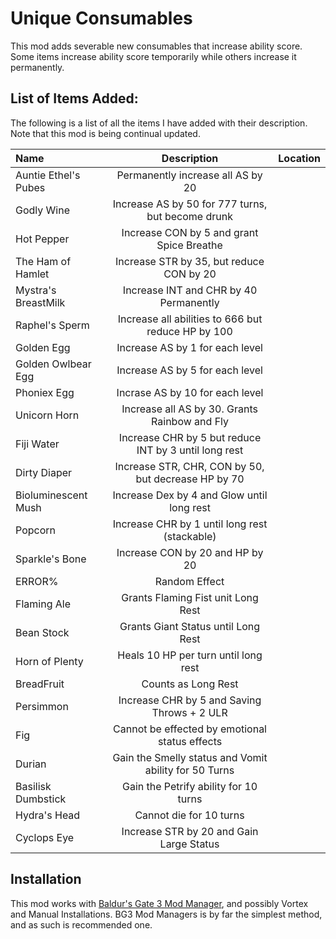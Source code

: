 # Unique Consumables

This mod adds severable new consumables that increase ability score. Some items increase ability score temporarily while others increase it permanently. 

## List of Items Added:

The following is a list of all the items I have added with their description. Note that this mod is being continual updated.

| Name                 | Description                                 | Location |
|:-----                |   :-------:                                 |     ----:|
| Auntie Ethel's Pubes | Permanently increase all AS by 20           |          |
|Godly Wine            | Increase AS by 50 for 777 turns, but become drunk|     |
| Hot Pepper           | Increase CON by 5 and grant Spice Breathe   |          |
|The Ham of Hamlet     | Increase STR by 35, but reduce CON by 20    |          |
|Mystra's BreastMilk   | Increase INT and CHR by 40 Permanently      |          |
|Raphel's Sperm        |Increase all abilities to 666 but reduce HP by 100|     |
|Golden Egg            |Increase AS by 1 for each level             |           |
|Golden Owlbear Egg    |Increase AS by 5 for each level              |          |
|Phoniex Egg           |Incrase AS by 10 for each level              |          |
|Unicorn Horn          | Increase all AS by 30. Grants Rainbow and Fly|         |
|Fiji Water            |Increase CHR by 5 but reduce INT by 3 until long rest|  |
|Dirty Diaper          | Increase STR, CHR, CON by 50, but decrease HP by 70|   |
|Bioluminescent Mush   | Increase Dex by 4 and Glow until long rest     |       |
|Popcorn               |Increase CHR by 1 until long rest (stackable) |         |
|Sparkle's Bone        | Increase CON by 20 and HP by 20              |         |
|ERROR%                | Random Effect                                |         |
|Flaming Ale           |Grants Flaming Fist unit Long Rest            |         |
|Bean Stock            |Grants Giant Status until Long Rest           |         |
|Horn of Plenty        |Heals 10 HP per turn until long rest          |         |
|BreadFruit            |Counts as Long Rest                           |         |
|Persimmon             |Increase CHR by 5 and Saving Throws + 2 ULR   |         |
|Fig                   | Cannot be effected by emotional status effects|        |
|Durian                |Gain the Smelly status and Vomit ability for 50 Turns|  |
|Basilisk Dumbstick    | Gain the Petrify ability for 10 turns        |         |
|Hydra's Head          |Cannot die for 10 turns                       |         |
|Cyclops Eye           |Increase STR by 20 and Gain Large Status      |         |

## Installation
This mod works with [Baldur's Gate 3 Mod Manager](https://github.com/LaughingLeader/BG3ModManager), and possibly Vortex and Manual
Installations. BG3 Mod Managers is by far the simplest method, and as such is recommended one.

<!-- [![Compatible with Laughing Leader's Baldur's Gate 3 Mod Manager](https://i.imgur.com/qtdx2Yq.png)](https://github.com/LaughingLeader/BG3ModManager) -->

<!-- ### BG3 Mod Manager
1. Download the latest release, and unzip the .pak file.
2. Open BG3 Mod Manager, click File->Import Mod.
3. Select ModName.pak.
5. Once imported hit refresh.
6. Drag ModName to the top of the Left pane.
8. Hit "Save Load Order to File." -->




